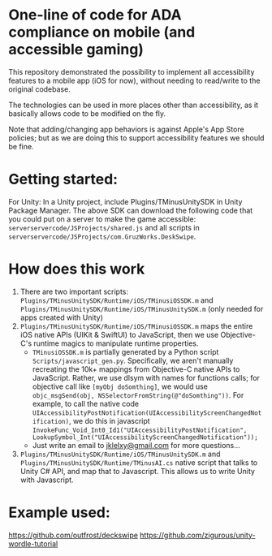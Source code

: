 # One-line of code for ADA compliance on mobile (and accessible gaming)

This repository demonstrated the possibility to implement all accessibility features to a mobile app (iOS for now), without needing to read/write to the original codebase.

The technologies can be used in more places other than accessibility, as it basically allows code to be modified on the fly.

Note that adding/changing app behaviors is against Apple's App Store policies; but as we are doing this to support accessibility features we should be fine.


# Getting started:
For Unity: In a Unity project, include Plugins/TMinusUnitySDK in Unity Package Manager.
The above SDK can download the following code that you could put on a server to make the game accessible: `serverservercode/JSProjects/shared.js` and all scripts in `serverservercode/JSProjects/com.GruzWorks.DeskSwipe`.

# How does this work
1. There are two important scripts: `Plugins/TMinusUnitySDK/Runtime/iOS/TMinusiOSSDK.m` and `Plugins/TMinusUnitySDK/Runtime/iOS/TMinusUnitySDK.m` (only needed for apps created with Unity)
2. `Plugins/TMinusUnitySDK/Runtime/iOS/TMinusiOSSDK.m` maps the entire iOS native APIs (UIKit & SwiftUI) to JavaScript, then we use Objective-C's runtime magics to manipulate runtime properties.
    - `TMinusiOSSDK.m` is partially generated by a Python script `Scripts/javascript_gen.py`. Specifically, we aren't manually recreating the 10k+ mappings from Objective-C native APIs to JavaScript. Rather, we use dlsym with names for functions calls; for objective call like `[myObj doSomthing]`, we would use `objc_msgSend(obj, NSSelectorFromString(@"doSomthing"))`. For example, to call the native code `UIAccessibilityPostNotification(UIAccessibilityScreenChangedNotification)`, we do this in javascript `InvokeFunc_Void_Int0_Id1("UIAccessibilityPostNotification", LookupSymbol_Int("UIAccessibilityScreenChangedNotification"));`
    - Just write an email to jklelxy@gmail.com for more questions...
3. `Plugins/TMinusUnitySDK/Runtime/iOS/TMinusUnitySDK.m` and `Plugins/TMinusUnitySDK/Runtime/TMinusAI.cs` native script that talks to Unity C# API, and map that to Javascript. This allows us to write Unity with Javascript.

# Example used:
https://github.com/outfrost/deckswipe
https://github.com/zigurous/unity-wordle-tutorial
